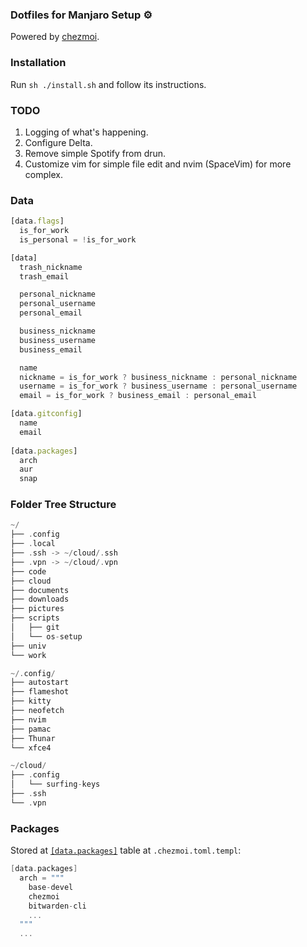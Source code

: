 ### Dotfiles for Manjaro Setup :gear:

Powered by [chezmoi](https://github.com/twpayne/chezmoi).

### Installation

Run `sh ./install.sh` and follow its instructions.

### TODO
1. Logging of what's happening.
2. Configure Delta.
3. Remove simple Spotify from drun.
4. Customize vim for simple file edit and nvim (SpaceVim) for more complex.

### Data
```js
[data.flags]
  is_for_work
  is_personal = !is_for_work

[data]
  trash_nickname
  trash_email

  personal_nickname
  personal_username
  personal_email

  business_nickname
  business_username
  business_email

  name
  nickname = is_for_work ? business_nickname : personal_nickname
  username = is_for_work ? business_username : personal_username
  email = is_for_work ? business_email : personal_email

[data.gitconfig]
  name
  email
 
[data.packages]
  arch
  aur
  snap
```

### Folder Tree Structure

```go
~/  
├── .config  
├── .local  
├── .ssh -> ~/cloud/.ssh  
├── .vpn -> ~/cloud/.vpn  
├── code  
├── cloud  
├── documents  
├── downloads  
├── pictures  
├── scripts  
│   ├── git  
│   └── os-setup  
├── univ  
└── work  

~/.config/  
├── autostart  
├── flameshot  
├── kitty  
├── neofetch  
├── nvim  
├── pamac  
├── Thunar  
└── xfce4  

~/cloud/  
├── .config  
│   └── surfing-keys  
├── .ssh  
└── .vpn  
```

### Packages

Stored at [`[data.packages]`](https://github.com/edvein-rin/dotfiles/blob/main/home/.chezmoi.toml.tmpl#L23) table at `.chezmoi.toml.templ`:
```go
[data.packages]
  arch = """
    base-devel
    chezmoi
    bitwarden-cli
    ...
  """
  ...
```
